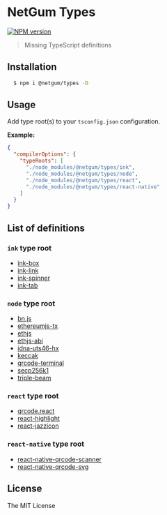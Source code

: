# NetGum Types

[![NPM version][npm-image]][npm-url]

> Missing TypeScript definitions

## Installation

```bash
  $ npm i @netgum/types -D
```

## Usage

Add type root(s) to your `tsconfig.json` configuration.

**Example:**
```json
{
  "compilerOptions": {
    "typeRoots": [
      "./node_modules/@netgum/types/ink",
      "./node_modules/@netgum/types/node",
      "./node_modules/@netgum/types/react",
      "./node_modules/@netgum/types/react-native"
    ]
  }
}
```

## List of definitions

### `ink` type root

* [ink-box](https://npmjs.com/package/ink-box)
* [ink-link](https://npmjs.com/package/ink-link)
* [ink-spinner](https://npmjs.com/package/ink-spinner)
* [ink-tab](https://npmjs.com/package/ink-tab)

### `node` type root

* [bn.js](https://npmjs.com/package/bn.js)
* [ethereumjs-tx](https://npmjs.com/package/ethereumjs-tx)
* [ethjs](https://npmjs.com/package/ethjs)
* [ethjs-abi](https://npmjs.com/package/ethjs-abi)
* [idna-uts46-hx](https://npmjs.com/package/idna-uts46-hx)
* [keccak](https://npmjs.com/package/keccak)
* [qrcode-terminal](https://npmjs.com/package/qrcode-terminal)
* [secp256k1](https://npmjs.com/package/secp256k1)
* [triple-beam](https://npmjs.com/package/triple-beam)

### `react` type root

* [qrcode.react](https://npmjs.com/package/qrcode.react)
* [react-highlight](https://npmjs.com/package/react-highlight)
* [react-jazzicon](https://npmjs.com/package/react-jazzicon)

### `react-native` type root

* [react-native-qrcode-scanner](https://npmjs.com/package/react-native-qrcode-scanner)
* [react-native-qrcode-svg](https://npmjs.com/package/react-native-qrcode-svg)

## License

The MIT License

[npm-image]: https://badge.fury.io/js/%40netgum%2Ftypes.svg
[npm-url]: https://npmjs.org/package/@netgum/types

